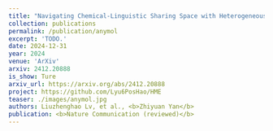 ```yaml
---
title: "Navigating Chemical-Linguistic Sharing Space with Heterogeneous Molecular Encoding"
collection: publications
permalink: /publication/anymol
excerpt: 'TODO.'
date: 2024-12-31
year: 2024
venue: 'ArXiv'
arxiv: 2412.20888
is_show: Ture
arxiv_url: https://arxiv.org/abs/2412.20888
project: https://github.com/Lyu6PosHao/HME
teaser: ./images/anymol.jpg
authors: Liuzhenghao Lv, et al., <b>Zhiyuan Yan</b>
publication: <b>Nature Communication (reviewed)</b>
---
```


<!-- [Download paper here](https://arxiv.org/pdf/2412.20888.pdf) -->
